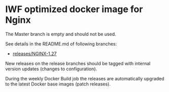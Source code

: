 # IWF optimized docker image for Nginx

The Master branch is empty and should not be used.

See details in the README.md of following branches:

- [releases/NGINX-1.27](https://github.com/iwf-web/docker-nginx/tree/releases/NGINX-1.27)

New releases on the release branches should be tagged with internal version updates (changes to configuration).

During the weekly Docker Build job the releases are automatically upgraded to the latest Docker base images (patch releases).
